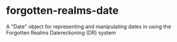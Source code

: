 # forgotten-realms-date
A "Date" object for representing and manipulating dates in using the Forgotten Realms Dalereckoning (DR) system
